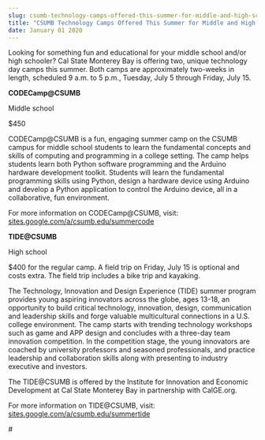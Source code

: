 ```yaml
---
slug: csumb-technology-camps-offered-this-summer-for-middle-and-high-school-youth
title: "CSUMB Technology Camps Offered This Summer for Middle and High School Youth"
date: January 01 2020
---
```


<p>Looking for something fun and educational for your middle school and/or high schooler? Cal State Monterey Bay is offering two, unique technology day camps this summer. Both camps are approximately two&#45;weeks in length, scheduled 9 a.m. to 5 p.m., Tuesday, July 5 through Friday, July 15.
</p><p><strong>CODECamp@CSUMB</strong>
</p><p>Middle school
</p><p>$450
</p><p>CODECamp@CSUMB is a fun, engaging summer camp on the CSUMB campus for middle school students to learn the fundamental concepts and skills of computing and programming in a college setting. The camp helps students learn both Python software programming and the Arduino hardware development toolkit. Students will learn the fundamental programming skills using Python, design a hardware device using Arduino and develop a Python application to control the Arduino device, all in a collaborative, fun environment.
</p><p>For more information on CODECamp@CSUMB, visit: <a href="https://sites.google.com/a/csumb.edu/summercode/">sites.google.com/a/csumb.edu/summercode</a>
</p><p><strong>TIDE@CSUMB</strong>
</p><p>High school
</p><p>$400 for the regular camp. A field trip on Friday, July 15 is optional and costs extra.  The field trip includes a bike trip and kayaking.
</p><p>The Technology, Innovation and Design Experience &#40;TIDE&#41; summer program provides young aspiring innovators across the globe, ages 13&#45;18, an opportunity to build critical technology, innovation, design, communication and leadership skills and forge valuable multicultural connections in a U.S. college environment. The camp starts with trending technology workshops such as game and APP design and concludes with a three&#45;day team innovation competition. In the competition stage, the young innovators are coached by university professors and seasoned professionals, and practice leadership and collaboration skills along with presenting to industry executive and investors.
</p><p>The TIDE@CSUMB is offered by the Institute for Innovation and Economic Development at Cal State Monterey Bay in partnership with CalGE.org.
</p><p>For more information on TIDE@CSUMB, visit: <a href="https://sites.google.com/a/csumb.edu/summertide/">sites.google.com/a/csumb.edu/summertide</a>
</p><p>#
</p>
